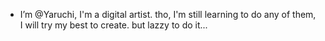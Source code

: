 - I’m @Yaruchi, I'm a digital artist. tho, I'm still learning to do any of them, I will try my best to create. but lazzy to do it...
<!---
Yaruchi/Yaruchi is a ✨ special ✨ repository because its `README.md` (this file) appears on your GitHub profile.
You can click the Preview link to take a look at your changes.
--->
